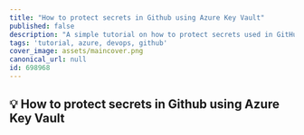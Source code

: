 ```yaml
---
title: "How to protect secrets in Github using Azure Key Vault"
published: false
description: "A simple tutorial on how to protect secrets used in GitHub by utilizing an Azure Key Vault"
tags: 'tutorial, azure, devops, github'
cover_image: assets/maincover.png
canonical_url: null
id: 698968
---
```


## :bulb: How to protect secrets in Github using Azure Key Vault
